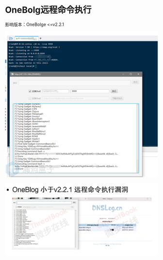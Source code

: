 # OneBolg远程命令执行
影响版本：OneBolge <=v2.2.1

![20210410-a8702cbecf022833e9fb9eb90baa08f4.png!small](OneBolg%E8%BF%9C%E7%A8%8B%E5%91%BD%E4%BB%A4%E6%89%A7%E8%A1%8C/20210410-a8702cbecf022833e9fb9eb90baa08f4.png!small)

![](OneBolg%E8%BF%9C%E7%A8%8B%E5%91%BD%E4%BB%A4%E6%89%A7%E8%A1%8C/image.png)